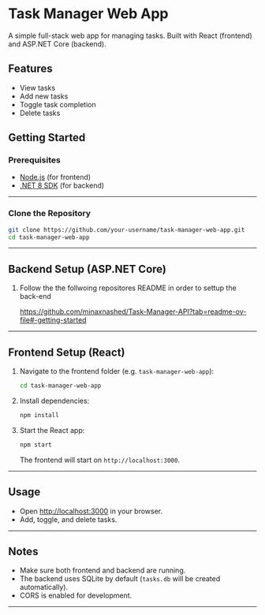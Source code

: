 # Task Manager Web App

A simple full-stack web app for managing tasks. Built with React (frontend) and ASP.NET Core (backend).

## Features

- View tasks
- Add new tasks
- Toggle task completion
- Delete tasks

## Getting Started

### Prerequisites

- [Node.js](https://nodejs.org/) (for frontend)
- [.NET 8 SDK](https://dotnet.microsoft.com/download) (for backend)

---

### Clone the Repository

```bash
git clone https://github.com/your-username/task-manager-web-app.git
cd task-manager-web-app
```

---

## Backend Setup (ASP.NET Core)

1. Follow the the follwoing repositores README in order to settup the back-end

   https://github.com/minaxnashed/Task-Manager-API?tab=readme-ov-file#-getting-started

---

## Frontend Setup (React)

1. Navigate to the frontend folder (e.g. `task-manager-web-app`):

    ```bash
    cd task-manager-web-app
    ```

2. Install dependencies:

    ```bash
    npm install
    ```

3. Start the React app:

    ```bash
    npm start
    ```

   The frontend will start on `http://localhost:3000`.

---

## Usage

- Open [http://localhost:3000](http://localhost:3000) in your browser.
- Add, toggle, and delete tasks.

---

## Notes

- Make sure both frontend and backend are running.
- The backend uses SQLite by default (`tasks.db` will be created automatically).
- CORS is enabled for development.

---

##
